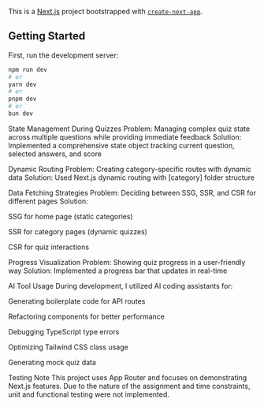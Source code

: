 This is a [Next.js](https://nextjs.org) project bootstrapped with [`create-next-app`](https://nextjs.org/docs/app/api-reference/cli/create-next-app).

## Getting Started

First, run the development server:

```bash
npm run dev
# or
yarn dev
# or
pnpm dev
# or
bun dev

```

State Management During Quizzes
Problem: Managing complex quiz state across multiple questions while providing immediate feedback
Solution: Implemented a comprehensive state object tracking current question, selected answers, and score

Dynamic Routing
Problem: Creating category-specific routes with dynamic data
Solution: Used Next.js dynamic routing with [category] folder structure

Data Fetching Strategies
Problem: Deciding between SSG, SSR, and CSR for different pages
Solution:

SSG for home page (static categories)

SSR for category pages (dynamic quizzes)

CSR for quiz interactions

Progress Visualization
Problem: Showing quiz progress in a user-friendly way
Solution: Implemented a progress bar that updates in real-time

AI Tool Usage
During development, I utilized AI coding assistants for:

Generating boilerplate code for API routes

Refactoring components for better performance

Debugging TypeScript type errors

Optimizing Tailwind CSS class usage

Generating mock quiz data

Testing Note
This project uses App Router and focuses on demonstrating Next.js features. Due to the nature of the assignment and time constraints, unit and functional testing were not implemented.
